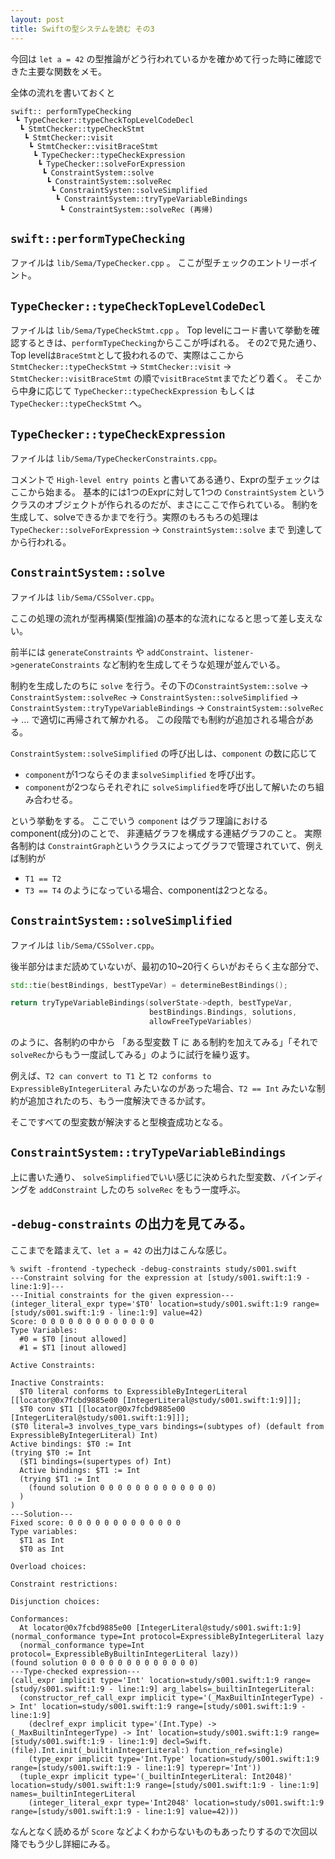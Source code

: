 ```yaml
---
layout: post
title: Swiftの型システムを読む その3
---
```


今回は `let a = 42` の型推論がどう行われているかを確かめて行った時に確認できた主要な関数をメモ。

全体の流れを書いておくと
```
swift:: performTypeChecking
 ┗ TypeChecker::typeCheckTopLevelCodeDecl
  ┗ StmtChecker::typeCheckStmt
   ┗ StmtChecker::visit
    ┗ StmtChecker::visitBraceStmt
     ┗ TypeChecker::typeCheckExpression
      ┗ TypeChecker::solveForExpression
       ┗ ConstraintSystem::solve
        ┗ ConstraintSystem::solveRec
         ┗ ConstraintSysten::solveSimplified
          ┗ ConstraintSystem::tryTypeVariableBindings
           ┗ ConstraintSystem::solveRec (再帰)
```


## `swift::performTypeChecking`

ファイルは  `lib/Sema/TypeChecker.cpp` 。
ここが型チェックのエントリーポイント。

##  `TypeChecker::typeCheckTopLevelCodeDecl`

ファイルは `lib/Sema/TypeCheckStmt.cpp` 。
Top levelにコード書いて挙動を確認するときは、`performTypeChecking`からここが呼ばれる。
その2で見た通り、Top levelは`BraceStmt`として扱われるので、実際はここから `StmtChecker::typeCheckStmt` -> `StmtChecker::visit` -> `StmtChecker::visitBraceStmt` の順で`visitBraceStmt`までたどり着く。
そこから中身に応じて `TypeChecker::typeCheckExpression` もしくは `TypeChecker::typeCheckStmt` へ。


##  `TypeChecker::typeCheckExpression`

ファイルは `lib/Sema/TypeCheckerConstraints.cpp`。

コメントで `High-level entry points` と書いてある通り、Exprの型チェックはここから始まる。
基本的には1つのExprに対して1つの `ConstraintSystem` というクラスのオブジェクトが作られるのだが、まさにここで作られている。
制約を生成して、solveできるかまでを行う。実際のもろもろの処理は `TypeChecker::solveForExpression` -> `ConstraintSystem::solve` まで 到達してから行われる。

## `ConstraintSystem::solve`

ファイルは `lib/Sema/CSSolver.cpp`。

ここの処理の流れが型再構築(型推論)の基本的な流れになると思って差し支えない。

前半には `generateConstraints` や `addConstraint`、`listener->generateConstraints` など制約を生成してそうな処理が並んでいる。

制約を生成したのちに  `solve` を行う。その下の`ConstraintSystem::solve` -> `ConstraintSystem::solveRec`  -> `ConstraintSysten::solveSimplified` -> `ConstraintSystem::tryTypeVariableBindings` -> `ConstraintSystem::solveRec` -> … で適切に再帰されて解かれる。
この段階でも制約が追加される場合がある。

`ConstraintSystem::solveSimplified` の呼び出しは、`component` の数に応じて
+ `component`が1つならそのまま`solveSimplified` を呼び出す。
+ `component`が2つならそれぞれに `solveSimplified`を呼び出して解いたのち組み合わせる。

という挙動をする。
ここでいう `component` はグラフ理論におけるcomponent(成分)のことで、 非連結グラフを構成する連結グラフのこと。
実際各制約は `ConstraintGraph`というクラスによってグラフで管理されていて、例えば制約が
+ `T1 == T2`
+ `T3 == T4`
のようになっている場合、componentは2つとなる。


## `ConstraintSystem::solveSimplified`

ファイルは `lib/Sema/CSSolver.cpp`。

後半部分はまだ読めていないが、最初の10~20行くらいがおそらく主な部分で、

```cpp
std::tie(bestBindings, bestTypeVar) = determineBestBindings();
```

```cpp
return tryTypeVariableBindings(solverState->depth, bestTypeVar,
                               bestBindings.Bindings, solutions,
                               allowFreeTypeVariables)
```

のように、各制約の中から 「ある型変数 T に ある制約を加えてみる」「それで`solveRec`からもう一度試してみる」のように試行を繰り返す。

例えば、`T2 can convert to T1` と `T2 conforms to ExpressibleByIntegerLiteral` みたいなのがあった場合、`T2 == Int` みたいな制約が追加されたのち、もう一度解決できるか試す。

そこですべての型変数が解決すると型検査成功となる。

## `ConstraintSystem::tryTypeVariableBindings`

上に書いた通り、 `solveSimplified`でいい感じに決められた型変数、バインディングを `addConstraint` したのち `solveRec` をもう一度呼ぶ。


## `-debug-constraints` の出力を見てみる。

ここまでを踏まえて、`let a = 42` の出力はこんな感じ。

```
% swift -frontend -typecheck -debug-constraints study/s001.swift
---Constraint solving for the expression at [study/s001.swift:1:9 - line:1:9]---
---Initial constraints for the given expression---
(integer_literal_expr type='$T0' location=study/s001.swift:1:9 range=[study/s001.swift:1:9 - line:1:9] value=42)
Score: 0 0 0 0 0 0 0 0 0 0 0 0 0
Type Variables:
  #0 = $T0 [inout allowed]
  #1 = $T1 [inout allowed]

Active Constraints:

Inactive Constraints:
  $T0 literal conforms to ExpressibleByIntegerLiteral [[locator@0x7fcbd9885e00 [IntegerLiteral@study/s001.swift:1:9]]];
  $T0 conv $T1 [[locator@0x7fcbd9885e00 [IntegerLiteral@study/s001.swift:1:9]]];
($T0 literal=3 involves_type_vars bindings=(subtypes of) (default from ExpressibleByIntegerLiteral) Int)
Active bindings: $T0 := Int
(trying $T0 := Int
  ($T1 bindings=(supertypes of) Int)
  Active bindings: $T1 := Int
  (trying $T1 := Int
    (found solution 0 0 0 0 0 0 0 0 0 0 0 0 0)
  )
)
---Solution---
Fixed score: 0 0 0 0 0 0 0 0 0 0 0 0 0
Type variables:
  $T1 as Int
  $T0 as Int

Overload choices:

Constraint restrictions:

Disjunction choices:

Conformances:
  At locator@0x7fcbd9885e00 [IntegerLiteral@study/s001.swift:1:9]
(normal_conformance type=Int protocol=ExpressibleByIntegerLiteral lazy
  (normal_conformance type=Int protocol=_ExpressibleByBuiltinIntegerLiteral lazy))
(found solution 0 0 0 0 0 0 0 0 0 0 0 0 0)
---Type-checked expression---
(call_expr implicit type='Int' location=study/s001.swift:1:9 range=[study/s001.swift:1:9 - line:1:9] arg_labels=_builtinIntegerLiteral:
  (constructor_ref_call_expr implicit type='(_MaxBuiltinIntegerType) -> Int' location=study/s001.swift:1:9 range=[study/s001.swift:1:9 - line:1:9]
    (declref_expr implicit type='(Int.Type) -> (_MaxBuiltinIntegerType) -> Int' location=study/s001.swift:1:9 range=[study/s001.swift:1:9 - line:1:9] decl=Swift.(file).Int.init(_builtinIntegerLiteral:) function_ref=single)
    (type_expr implicit type='Int.Type' location=study/s001.swift:1:9 range=[study/s001.swift:1:9 - line:1:9] typerepr='Int'))
  (tuple_expr implicit type='(_builtinIntegerLiteral: Int2048)' location=study/s001.swift:1:9 range=[study/s001.swift:1:9 - line:1:9] names=_builtinIntegerLiteral
    (integer_literal_expr type='Int2048' location=study/s001.swift:1:9 range=[study/s001.swift:1:9 - line:1:9] value=42)))
```

なんとなく読めるが `Score` などよくわからないものもあったりするので次回以降でもう少し詳細にみる。
